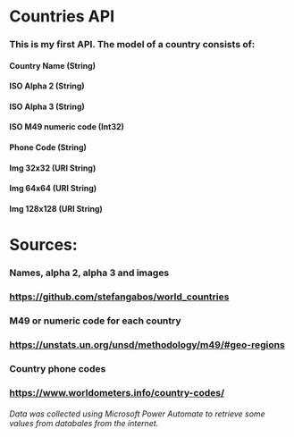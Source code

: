 # Countries API
### This is my first API. The model of a country consists of:
#### Country Name (String)
#### ISO Alpha 2 (String)
#### ISO Alpha 3 (String)
#### ISO M49 numeric code (Int32)
#### Phone Code (String)
#### Img 32x32 (URI String)
#### Img 64x64 (URI String)
#### Img 128x128 (URI String)

 
# Sources:

### Names, alpha 2, alpha 3 and images
### https://github.com/stefangabos/world_countries
### M49 or numeric code for each country 
### https://unstats.un.org/unsd/methodology/m49/#geo-regions
### Country phone codes
### https://www.worldometers.info/country-codes/
###### Data was collected using Microsoft Power Automate to retrieve some values from databales from the internet.
